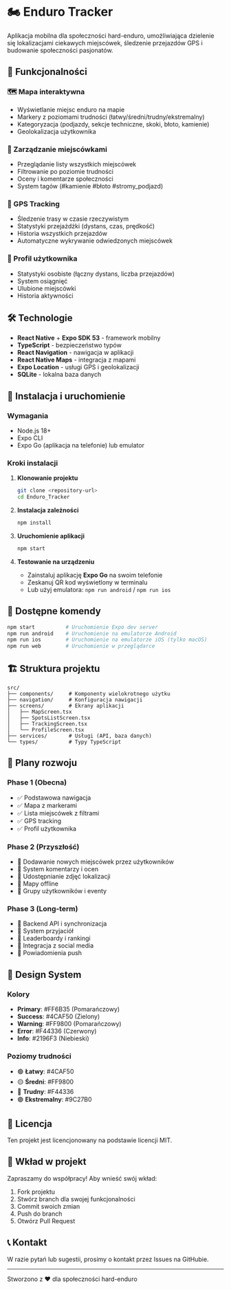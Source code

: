 # 🏍️ Enduro Tracker

Aplikacja mobilna dla społeczności hard-enduro, umożliwiająca dzielenie się lokalizacjami ciekawych miejscówek, śledzenie przejazdów GPS i budowanie społeczności pasjonatów.

## 🚀 Funkcjonalności

### 🗺️ Mapa interaktywna

- Wyświetlanie miejsc enduro na mapie
- Markery z poziomami trudności (łatwy/średni/trudny/ekstremalny)
- Kategoryzacja (podjazdy, sekcje techniczne, skoki, błoto, kamienie)
- Geolokalizacja użytkownika

### 📍 Zarządzanie miejscówkami

- Przeglądanie listy wszystkich miejscówek
- Filtrowanie po poziomie trudności
- Oceny i komentarze społeczności
- System tagów (#kamienie #błoto #stromy_podjazd)

### 📱 GPS Tracking

- Śledzenie trasy w czasie rzeczywistym
- Statystyki przejażdżki (dystans, czas, prędkość)
- Historia wszystkich przejazdów
- Automatyczne wykrywanie odwiedzonych miejscówek

### 👤 Profil użytkownika

- Statystyki osobiste (łączny dystans, liczba przejazdów)
- System osiągnięć
- Ulubione miejscówki
- Historia aktywności

## 🛠️ Technologie

- **React Native** + **Expo SDK 53** - framework mobilny
- **TypeScript** - bezpieczeństwo typów
- **React Navigation** - nawigacja w aplikacji
- **React Native Maps** - integracja z mapami
- **Expo Location** - usługi GPS i geolokalizacji
- **SQLite** - lokalna baza danych

## 🔧 Instalacja i uruchomienie

### Wymagania

- Node.js 18+
- Expo CLI
- Expo Go (aplikacja na telefonie) lub emulator

### Kroki instalacji

1. **Klonowanie projektu**

   ```bash
   git clone <repository-url>
   cd Enduro_Tracker
   ```

2. **Instalacja zależności**

   ```bash
   npm install
   ```

3. **Uruchomienie aplikacji**

   ```bash
   npm start
   ```

4. **Testowanie na urządzeniu**
   - Zainstaluj aplikację **Expo Go** na swoim telefonie
   - Zeskanuj QR kod wyświetlony w terminalu
   - Lub użyj emulatora: `npm run android` / `npm run ios`

## 📱 Dostępne komendy

```bash
npm start          # Uruchomienie Expo dev server
npm run android    # Uruchomienie na emulatorze Android
npm run ios        # Uruchomienie na emulatorze iOS (tylko macOS)
npm run web        # Uruchomienie w przeglądarce
```

## 🏗️ Struktura projektu

```
src/
├── components/     # Komponenty wielokrotnego użytku
├── navigation/     # Konfiguracja nawigacji
├── screens/        # Ekrany aplikacji
│   ├── MapScreen.tsx
│   ├── SpotsListScreen.tsx
│   ├── TrackingScreen.tsx
│   └── ProfileScreen.tsx
├── services/       # Usługi (API, baza danych)
└── types/          # Typy TypeScript
```

## 🎯 Plany rozwoju

### Phase 1 (Obecna)

- ✅ Podstawowa nawigacja
- ✅ Mapa z markerami
- ✅ Lista miejscówek z filtrami
- ✅ GPS tracking
- ✅ Profil użytkownika

### Phase 2 (Przyszłość)

- 🔄 Dodawanie nowych miejscówek przez użytkowników
- 🔄 System komentarzy i ocen
- 🔄 Udostępnianie zdjęć lokalizacji
- 🔄 Mapy offline
- 🔄 Grupy użytkowników i eventy

### Phase 3 (Long-term)

- 🔄 Backend API i synchronizacja
- 🔄 System przyjaciół
- 🔄 Leaderboardy i rankingi
- 🔄 Integracja z social media
- 🔄 Powiadomienia push

## 🎨 Design System

### Kolory

- **Primary**: #FF6B35 (Pomarańczowy)
- **Success**: #4CAF50 (Zielony)
- **Warning**: #FF9800 (Pomarańczowy)
- **Error**: #F44336 (Czerwony)
- **Info**: #2196F3 (Niebieski)

### Poziomy trudności

- 🟢 **Łatwy**: #4CAF50
- 🟡 **Średni**: #FF9800
- 🔴 **Trudny**: #F44336
- 🟣 **Ekstremalny**: #9C27B0

## 📄 Licencja

Ten projekt jest licencjonowany na podstawie licencji MIT.

## 🤝 Wkład w projekt

Zapraszamy do współpracy! Aby wnieść swój wkład:

1. Fork projektu
2. Stwórz branch dla swojej funkcjonalności
3. Commit swoich zmian
4. Push do branch
5. Otwórz Pull Request

## 📞 Kontakt

W razie pytań lub sugestii, prosimy o kontakt przez Issues na GitHubie.

---

Stworzono z ❤️ dla społeczności hard-enduro
